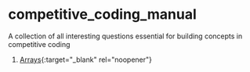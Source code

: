 # competitive_coding_manual
A collection of all interesting questions essential for building concepts in competitive coding

1. [Arrays](https://github.com/tanmayag97/competitive_coding_manual/tree/master/Arrays){:target="_blank"  rel="noopener"}
